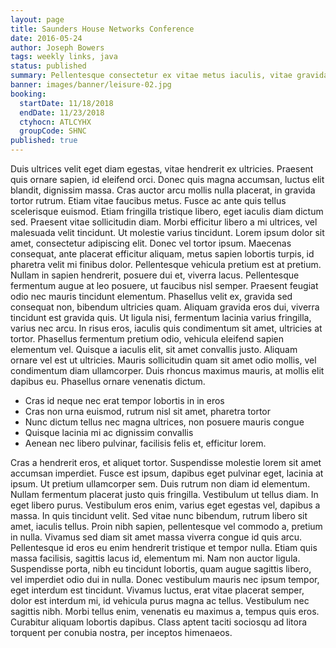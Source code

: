 ```yaml
---
layout: page
title: Saunders House Networks Conference
date: 2016-05-24
author: Joseph Bowers
tags: weekly links, java
status: published
summary: Pellentesque consectetur ex vitae metus iaculis, vitae gravida massa tempus.
banner: images/banner/leisure-02.jpg
booking:
  startDate: 11/18/2018
  endDate: 11/23/2018
  ctyhocn: ATLCYHX
  groupCode: SHNC
published: true
---
```

Duis ultrices velit eget diam egestas, vitae hendrerit ex ultricies. Praesent quis ornare sapien, id eleifend orci. Donec quis magna accumsan, luctus elit blandit, dignissim massa. Cras auctor arcu mollis nulla placerat, in gravida tortor rutrum. Etiam vitae faucibus metus. Fusce ac ante quis tellus scelerisque euismod. Etiam fringilla tristique libero, eget iaculis diam dictum sed. Praesent vitae sollicitudin diam. Morbi efficitur libero a mi ultrices, vel malesuada velit tincidunt. Ut molestie varius tincidunt. Lorem ipsum dolor sit amet, consectetur adipiscing elit. Donec vel tortor ipsum. Maecenas consequat, ante placerat efficitur aliquam, metus sapien lobortis turpis, id pharetra velit mi finibus dolor. Pellentesque vehicula pretium est at pretium. Nullam in sapien hendrerit, posuere dui et, viverra lacus. Pellentesque fermentum augue at leo posuere, ut faucibus nisl semper.
Praesent feugiat odio nec mauris tincidunt elementum. Phasellus velit ex, gravida sed consequat non, bibendum ultricies quam. Aliquam gravida eros dui, viverra tincidunt est gravida quis. Ut ligula nisi, fermentum lacinia varius fringilla, varius nec arcu. In risus eros, iaculis quis condimentum sit amet, ultricies at tortor. Phasellus fermentum pretium odio, vehicula eleifend sapien elementum vel. Quisque a iaculis elit, sit amet convallis justo. Aliquam ornare vel est ut ultricies. Mauris sollicitudin quam sit amet odio mollis, vel condimentum diam ullamcorper. Duis rhoncus maximus mauris, at mollis elit dapibus eu. Phasellus ornare venenatis dictum.

* Cras id neque nec erat tempor lobortis in in eros
* Cras non urna euismod, rutrum nisl sit amet, pharetra tortor
* Nunc dictum tellus nec magna ultrices, non posuere mauris congue
* Quisque lacinia mi ac dignissim convallis
* Aenean nec libero pulvinar, facilisis felis et, efficitur lorem.

Cras a hendrerit eros, et aliquet tortor. Suspendisse molestie lorem sit amet accumsan imperdiet. Fusce est ipsum, dapibus eget pulvinar eget, lacinia at ipsum. Ut pretium ullamcorper sem. Duis rutrum non diam id elementum. Nullam fermentum placerat justo quis fringilla. Vestibulum ut tellus diam. In eget libero purus. Vestibulum eros enim, varius eget egestas vel, dapibus a massa. In quis tincidunt velit. Sed vitae nunc bibendum, rutrum libero sit amet, iaculis tellus. Proin nibh sapien, pellentesque vel commodo a, pretium in nulla. Vivamus sed diam sit amet massa viverra congue id quis arcu. Pellentesque id eros eu enim hendrerit tristique et tempor nulla.
Etiam quis massa facilisis, sagittis lacus id, elementum mi. Nam non auctor ligula. Suspendisse porta, nibh eu tincidunt lobortis, quam augue sagittis libero, vel imperdiet odio dui in nulla. Donec vestibulum mauris nec ipsum tempor, eget interdum est tincidunt. Vivamus luctus, erat vitae placerat semper, dolor est interdum mi, id vehicula purus magna ac tellus. Vestibulum nec sagittis nibh. Morbi tellus enim, venenatis eu maximus a, tempus quis eros. Curabitur aliquam lobortis dapibus. Class aptent taciti sociosqu ad litora torquent per conubia nostra, per inceptos himenaeos.
